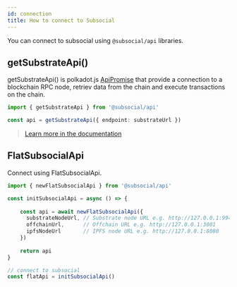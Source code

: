 ```yaml
---
id: connection
title: How to connect to Subsocial 
---
```


You can connect to subsocial using `@subsocial/api` libraries.

## getSubstrateApi()


getSubstrateApi() is polkadot.js [ApiPromise](https://polkadot.js.org/docs/api/start/create) that provide a connection to a blockchain RPC node, retriev data from the chain and execute transactions on the chain.

```typescript
import { getSubstrateApi } from '@subsocial/api'

const api = getSubstrateApi({ endpoint: substrateUrl })
```

>[Learn more in the documentation](https://polkadot.js.org/docs/api)

## FlatSubsocialApi

Connect using FlatSubsocialApi.

```typescript
import { newFlatSubsocialApi } from '@subsocial/api'

const initSubsocialApi = async () => {
  
    const api = await newFlatSubsocialApi({
      substrateNodeUrl, // Substrate node URL e.g. http://127.0.0.1:9944
      offchainUrl,      // Offchain URL e.g. http://127.0.0.1:3001
      ipfsNodeUrl       // IPFS node URL e.g. http://127.0.0.1:8080
    })
  
    return api
}

// connect to subsocial  
const flatApi = initSubsocialApi()
```
